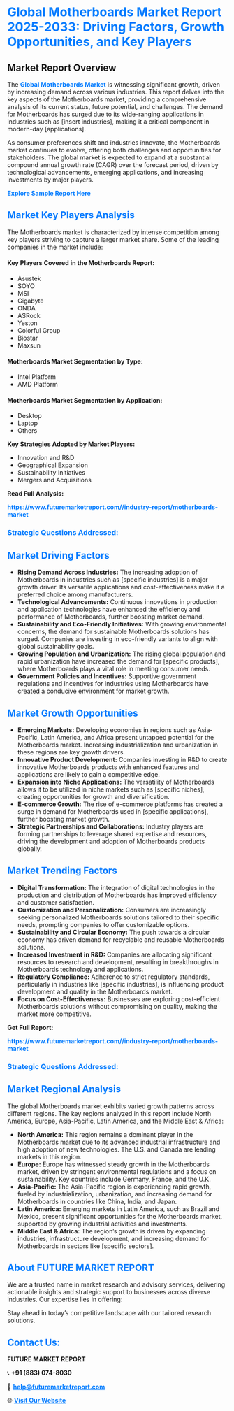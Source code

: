 <h1 style="color: #007BFF;">Global Motherboards Market Report 2025-2033: Driving Factors, Growth Opportunities, and Key Players</h1>

<section id="overview">
<h2>Market Report Overview</h2>
<p>The <a href="https://www.futuremarketreport.com//industry-report/motherboards-market" style="color: #007BFF; text-decoration: none;"><strong>Global Motherboards Market</strong></a> is witnessing significant growth, driven by increasing demand across various industries. This report delves into the key aspects of the Motherboards market, providing a comprehensive analysis of its current status, future potential, and challenges. The demand for Motherboards has surged due to its wide-ranging applications in industries such as [insert industries], making it a critical component in modern-day [applications].</p>
<p>As consumer preferences shift and industries innovate, the Motherboards market continues to evolve, offering both challenges and opportunities for stakeholders. The global market is expected to expand at a substantial compound annual growth rate (CAGR) over the forecast period, driven by technological advancements, emerging applications, and increasing investments by major players.</p>
</section>

<section id="overview">
<p><a href="https://www.futuremarketreport.com//request-sample/reportId=76066" style="color: #007BFF; text-decoration: none;"><strong>Explore Sample Report Here</strong></a></p>
</section>

<section id="key-players">
<h2 style="color: #007BFF;">Market Key Players Analysis</h2>
<p>The Motherboards market is characterized by intense competition among key players striving to capture a larger market share. Some of the leading companies in the market include:</p>
<h4>Key Players Covered in the Motherboards Report:</h4>
<ul><li>Asustek</li><li>SOYO</li><li>MSI</li><li>Gigabyte</li><li>ONDA</li><li>ASRock</li><li>Yeston</li><li>Colorful Group</li><li>Biostar</li><li>Maxsun</li></ul>
<h4>Motherboards Market Segmentation by Type:</h4>
<ul><li>Intel Platform</li><li>AMD Platform</li></ul>

<h4>Motherboards Market Segmentation by Application:</h4>
<ul><li>Desktop</li><li>Laptop</li><li>Others</li></ul>
<p><strong>Key Strategies Adopted by Market Players:</strong></p>
<ul>
<li>Innovation and R&D</li>
<li>Geographical Expansion</li>
<li>Sustainability Initiatives</li>
<li>Mergers and Acquisitions</li>
</ul>
</section>

<section>
<p><strong>Read Full Analysis: </strong></p><a href="https://www.futuremarketreport.com//industry-report/motherboards-market" style="color: #007BFF; text-decoration: none;"><strong>https://www.futuremarketreport.com//industry-report/motherboards-market</strong></a>
<h3 style="color: #007BFF;">Strategic Questions Addressed:</h3>
</section>

<section id="driving-factors">
<h2 style="color: #007BFF;">Market Driving Factors</h2>
<ul>
<li><strong>Rising Demand Across Industries:</strong> The increasing adoption of Motherboards in industries such as [specific industries] is a major growth driver. Its versatile applications and cost-effectiveness make it a preferred choice among manufacturers.</li>
<li><strong>Technological Advancements:</strong> Continuous innovations in production and application technologies have enhanced the efficiency and performance of Motherboards, further boosting market demand.</li>
<li><strong>Sustainability and Eco-Friendly Initiatives:</strong> With growing environmental concerns, the demand for sustainable Motherboards solutions has surged. Companies are investing in eco-friendly variants to align with global sustainability goals.</li>
<li><strong>Growing Population and Urbanization:</strong> The rising global population and rapid urbanization have increased the demand for [specific products], where Motherboards plays a vital role in meeting consumer needs.</li>
<li><strong>Government Policies and Incentives:</strong> Supportive government regulations and incentives for industries using Motherboards have created a conducive environment for market growth.</li>
</ul>
</section>

<section id="growth-opportunities">
<h2 style="color: #007BFF;">Market Growth Opportunities</h2>
<ul>
<li><strong>Emerging Markets:</strong> Developing economies in regions such as Asia-Pacific, Latin America, and Africa present untapped potential for the Motherboards market. Increasing industrialization and urbanization in these regions are key growth drivers.</li>
<li><strong>Innovative Product Development:</strong> Companies investing in R&D to create innovative Motherboards products with enhanced features and applications are likely to gain a competitive edge.</li>
<li><strong>Expansion into Niche Applications:</strong> The versatility of Motherboards allows it to be utilized in niche markets such as [specific niches], creating opportunities for growth and diversification.</li>
<li><strong>E-commerce Growth:</strong> The rise of e-commerce platforms has created a surge in demand for Motherboards used in [specific applications], further boosting market growth.</li>
<li><strong>Strategic Partnerships and Collaborations:</strong> Industry players are forming partnerships to leverage shared expertise and resources, driving the development and adoption of Motherboards products globally.</li>
</ul>
</section>

<section id="trending-factors">
<h2 style="color: #007BFF;">Market Trending Factors</h2>
<ul>
<li><strong>Digital Transformation:</strong> The integration of digital technologies in the production and distribution of Motherboards has improved efficiency and customer satisfaction.</li>
<li><strong>Customization and Personalization:</strong> Consumers are increasingly seeking personalized Motherboards solutions tailored to their specific needs, prompting companies to offer customizable options.</li>
<li><strong>Sustainability and Circular Economy:</strong> The push towards a circular economy has driven demand for recyclable and reusable Motherboards solutions.</li>
<li><strong>Increased Investment in R&D:</strong> Companies are allocating significant resources to research and development, resulting in breakthroughs in Motherboards technology and applications.</li>
<li><strong>Regulatory Compliance:</strong> Adherence to strict regulatory standards, particularly in industries like [specific industries], is influencing product development and quality in the Motherboards market.</li>
<li><strong>Focus on Cost-Effectiveness:</strong> Businesses are exploring cost-efficient Motherboards solutions without compromising on quality, making the market more competitive.</li>
</ul>
</section>

<section>
<p><strong>Get Full Report: </strong></p><a href="https://www.futuremarketreport.com//industry-report/motherboards-market" style="color: #007BFF; text-decoration: none;"><strong>https://www.futuremarketreport.com//industry-report/motherboards-market</strong></a>
<h3 style="color: #007BFF;">Strategic Questions Addressed:</h3>
</section>


<section id="regional-analysis">
<h2 style="color: #007BFF;">Market Regional Analysis</h2>
<p>The global Motherboards market exhibits varied growth patterns across different regions. The key regions analyzed in this report include North America, Europe, Asia-Pacific, Latin America, and the Middle East & Africa:</p>
<ul>
<li><strong>North America:</strong> This region remains a dominant player in the Motherboards market due to its advanced industrial infrastructure and high adoption of new technologies. The U.S. and Canada are leading markets in this region.</li>
<li><strong>Europe:</strong> Europe has witnessed steady growth in the Motherboards market, driven by stringent environmental regulations and a focus on sustainability. Key countries include Germany, France, and the U.K.</li>
<li><strong>Asia-Pacific:</strong> The Asia-Pacific region is experiencing rapid growth, fueled by industrialization, urbanization, and increasing demand for Motherboards in countries like China, India, and Japan.</li>
<li><strong>Latin America:</strong> Emerging markets in Latin America, such as Brazil and Mexico, present significant opportunities for the Motherboards market, supported by growing industrial activities and investments.</li>
<li><strong>Middle East & Africa:</strong> The region’s growth is driven by expanding industries, infrastructure development, and increasing demand for Motherboards in sectors like [specific sectors].</li>
</ul>
</section>

<footer>
<h2 style="color: #007BFF;">About FUTURE MARKET REPORT</h2>
<p>We are a trusted name in market research and advisory services, delivering actionable insights and strategic support to businesses across diverse industries. Our expertise lies in offering:</p>

<p>Stay ahead in today’s competitive landscape with our tailored research solutions.</p>

<h2 style="color: #007BFF;">Contact Us:</h2>
<p><strong>FUTURE MARKET REPORT</strong></p>
<p>📞 <strong>+91 (883) 074-8030</strong></p>
<p>📧 <strong><a href="mailto:help@futuremarketreport.com" style="color: #007BFF;">help@futuremarketreport.com</a></strong></p>
<p>🌐 <strong><a href="https://www.futuremarketreport.com/" style="color: #007BFF;">Visit Our Website</a></strong></p>
</footer>
